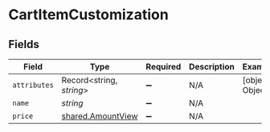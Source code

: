 # CartItemCustomization


## Fields

| Field                                                         | Type                                                          | Required                                                      | Description                                                   | Example                                                       |
| ------------------------------------------------------------- | ------------------------------------------------------------- | ------------------------------------------------------------- | ------------------------------------------------------------- | ------------------------------------------------------------- |
| `attributes`                                                  | Record<string, *string*>                                      | :heavy_minus_sign:                                            | N/A                                                           | [object Object]                                               |
| `name`                                                        | *string*                                                      | :heavy_minus_sign:                                            | N/A                                                           |                                                               |
| `price`                                                       | [shared.AmountView](../../../sdk/models/shared/amountview.md) | :heavy_minus_sign:                                            | N/A                                                           |                                                               |
